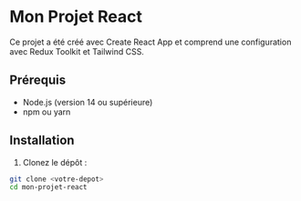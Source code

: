 # Mon Projet React

Ce projet a été créé avec Create React App et comprend une configuration avec Redux Toolkit et Tailwind CSS.

## Prérequis

- Node.js (version 14 ou supérieure)
- npm ou yarn

## Installation

1. Clonez le dépôt :
```bash
git clone <votre-depot>
cd mon-projet-react